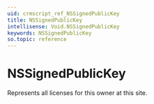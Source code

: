 ```yaml
---
uid: crmscript_ref_NSSignedPublicKey
title: NSSignedPublicKey
intellisense: Void.NSSignedPublicKey
keywords: NSSignedPublicKey
so.topic: reference
---
```


# NSSignedPublicKey

Represents all licenses for this owner at this site.
